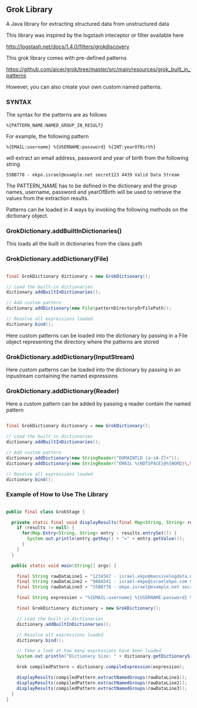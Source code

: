 ## Grok Library ##

A Java library for extracting structured data from unstructured data

This library was inspired by the logstash inteceptor or filter available here

http://logstash.net/docs/1.4.0/filters/grokdiscovery

This grok library comes with pre-defined patterns 

https://github.com/aicer/grok/tree/master/src/main/resources/grok_built_in_patterns

However, you can also create your own custom named patterns.

### SYNTAX ###

The syntax for the patterns are as follows

```
%{PATTERN_NAME:NAMED_GROUP_IN_RESULT}

```

For example, the following pattern

```
%{EMAIL:username} %{USERNAME:password} %{INT:yearOfBirth}
``` 

will extract an email address, password and year of birth from the following string

```
55BB778 - ekpo.israel@example.net secret123 4439 Valid Data Stream
```

The PATTERN_NAME has to be defined in the dictionary and the group names, username, password and yearOfBirth will be used to retrieve the values from the extraction results.


Patterns can be loaded in 4 ways by invoking the following methods on the dictionary object.

### GrokDictionary.addBuiltInDictionaries() ###

This loads all the built in dictionaries from the class path

### GrokDictionary.addDictionary(File) ###

```java

final GrokDictionary dictionary = new GrokDictionary();

// Load the built-in dictionaries
dictionary.addBuiltInDictionaries();

// Add custom pattern
dictionary.addDictionary(new File(patternDirectoryOrFilePath));

// Resolve all expressions loaded
dictionary.bind();

```

Here custom patterns can be loaded into the dictionary by passing in a File object representing the directory where the patterns are stored

### GrokDictionary.addDictionary(InputStream)

Here custom patterns can be loaded into the dictionary by passing in an inpustream containing the named expressions

### GrokDictionary.addDictionary(Reader) 

Here a custom pattern can be added by passing a reader contain the named pattern

```java

final GrokDictionary dictionary = new GrokDictionary();

// Load the built-in dictionaries
dictionary.addBuiltInDictionaries();

// Add custom pattern
dictionary.addDictionary(new StringReader("DOMAINTLD [a-zA-Z]+"));
dictionary.addDictionary(new StringReader("EMAIL %{NOTSPACE}@%{WORD}\.%{DOMAINTLD}"));

// Resolve all expressions loaded
dictionary.bind();

```



### Example of How to Use The Library ###

```java

public final class GrokStage {

  private static final void displayResults(final Map<String, String> results) {
    if (results != null) {
      for(Map.Entry<String, String> entry : results.entrySet()) {
        System.out.println(entry.getKey() + "=" + entry.getValue());
      }
    }
  }

  public static void main(String[] args) {

    final String rawDataLine1 = "1234567 - israel.ekpo@massivelogdata.net cc55ZZ35 1789 Hello Grok";
    final String rawDataLine2 = "98AA541 - israel-ekpo@israelekpo.com mmddgg22 8800 Hello Grok";
    final String rawDataLine3 = "55BB778 - ekpo.israel@example.net secret123 4439 Valid Data Stream";

    final String expression = "%{EMAIL:username} %{USERNAME:password} %{INT:yearOfBirth}";

    final GrokDictionary dictionary = new GrokDictionary();

    // Load the built-in dictionaries
    dictionary.addBuiltInDictionaries();

    // Resolve all expressions loaded
    dictionary.bind();

    // Take a look at how many expressions have been loaded
    System.out.println("Dictionary Size: " + dictionary.getDictionarySize());

    Grok compiledPattern = dictionary.compileExpression(expression);

    displayResults(compiledPattern.extractNamedGroups(rawDataLine1));
    displayResults(compiledPattern.extractNamedGroups(rawDataLine2));
    displayResults(compiledPattern.extractNamedGroups(rawDataLine3));
  }
}

```
